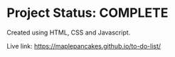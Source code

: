 # Project Status: COMPLETE

Created using HTML, CSS and Javascript.

Live link: https://maplepancakes.github.io/to-do-list/